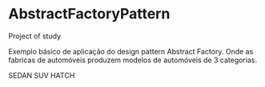 # AbstractFactoryPattern
Project of study

Exemplo básico de aplicação do design pattern Abstract Factory.
Onde as fabricas de automóveis produzem modelos de automóveis de 3 categorias.

SEDAN
SUV
HATCH

